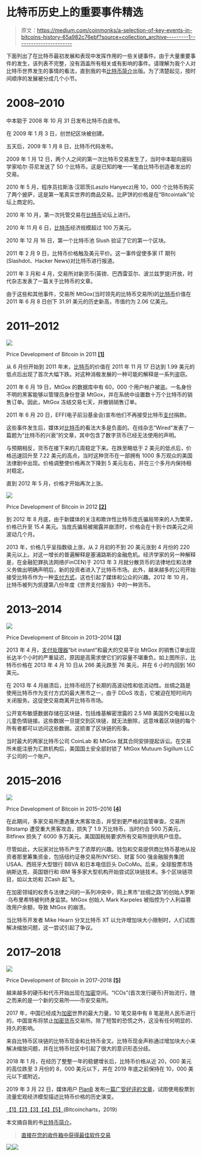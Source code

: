 # 比特币历史上的重要事件精选

> 原文：<https://medium.com/coinmonks/a-selection-of-key-events-in-bitcoins-history-65a982c76ebf?source=collection_archive---------1----------------------->

下面列出了在比特币最初发展和表现中发挥作用的一些关键事件。由于大量重要事件的发生，该列表不完整，没有涵盖所有相关或有影响的事件。请理解为我个人对比特币世界发生的事情的看法，直到我的书[比特币简介](https://www.amazon.com/brief-introduction-Bitcoin-Educational-valuable/dp/1706937768?tag=fundation-21)出版。为了清楚起见，按时间顺序的发展被分成几个小节。

# 2008–2010

中本聪于 2008 年 10 月 31 日发布比特币白皮书。

在 2009 年 1 月 3 日，创世纪区块被创建。

五天后，2009 年 1 月 8 日，比特币代码发布。

2009 年 1 月 12 日，两个人之间的第一次比特币交易发生了，当时中本聪向密码学家哈尔·芬尼发送了 50 个比特币。这是已知的唯一一笔由比特币创造者发出的交易。

2010 年 5 月，程序员拉斯洛·汉耶茨(Laszlo Hanyecz)用 10，000 个比特币购买了两个披萨，这是第一笔真实世界的商品交易。比萨饼的价格是在“Bitcointalk”论坛上商定的。

2010 年 10 月，第一次托管交易在[比特币](https://blog.coincodecap.com/tag/bitcoin/)论坛上进行。

2010 年 11 月 6 日，[比特币](https://blog.coincodecap.com/tag/bitcoin/)经济规模超过 100 万美元。

2010 年 12 月 16 日，第一个比特币池 Slush 验证了它的第一个区块。

2011 年 2 月 9 日，比特币价格触及美元平价。这一事件促使多家 IT 期刊(Slashdot、Hacker News)对比特币进行报道。

2011 年 3 月和 4 月，交易所对新货币(英镑、巴西雷亚尔、波兰兹罗提)开放，时代杂志发表了一篇关于比特币的文章。

由于这些和其他事件，交易所 MtGox(当时领先的比特币交易所)的[比特币](https://blog.coincodecap.com/tag/bitcoin/)价值在 2011 年 6 月 8 日创下 31.91 美元的历史新高，市值约为 2.06 亿美元。

# 2011–2012

![](img/acbb9adf1c39bb63c9afa0f8e34d64f0.png)

Price Development of Bitcoin in 2011 [**[1]**](#_ftn1)

从 6 月份开始到 2011 年末，[比特币](https://blog.coincodecap.com/tag/bitcoin/)的价值在 2011 年 11 月 17 日达到 1.99 美元的低点后出现了首次大幅下跌。对这种消极发展的一种可能的解释是一系列盗窃。

2011 年 6 月 19 日，MtGox 的数据库中有 60，000 个用户帐户被盗。一名身份不明的黑客能够以管理员身份登录 MtGox，并在系统中设置数十万个比特币的销售订单。因此，MtGox 冻结交易七天，并撤销销售订单。

2011 年 6 月 20 日，EFF(电子前沿基金会)宣布他们不再接受比特币[支付](https://blog.coincodecap.com/tag/payment/)捐款。

这些事件发生后，媒体对[比特币](https://blog.coincodecap.com/tag/bitcoin/)的看法大多是负面的。在线杂志“Wired”发表了一篇题为“比特币的兴衰”的文章，其中包含了数字货币已经无法使用的声明。

与预期相反，货币在接下来的几周稳定下来。在跌至略低于 2 美元的低点后，价格迅速回升至 7.22 美元的高点，当时这种货币在一部拥有 1000 多万观众的美国法律剧中出现。价格调整使价格再次下降到 5 美元左右，并在三个多月内保持相对稳定。

直到 2012 年 5 月，价格才开始再次上涨。

![](img/2581e4ce4d196a08b3c07b159292fda4.png)

Price Development of Bitcoin in 2012 [**[2]**](#_ftn2)

到 2012 年 8 月底，由于新媒体的关注和欺诈性比特币庞氏骗局带来的人为繁荣，价格已升至 15.4 美元。当庞氏骗局被揭露并崩溃时，价格会在十到十四美元之间波动几个月。

2013 年，价格几乎呈指数级上涨，从 2 月初的不到 20 美元涨到 4 月份的 220 美元以上。对这一增长的普遍解释是塞浦路斯的金融危机。经济学家的另一种解释是，在金融犯罪执法网络(FinCEN)于 2013 年 3 月就分散货币的法律地位和法律义务做出明确声明后，新的投资者进入了比特币市场。此外，越来越多的公司开始接受比特币作为一种[支付方式](https://blog.coincodecap.com/tag/payment/)，这也引起了媒体和公众的兴趣。2012 年 10 月，比特币被列为凯捷第八份年度《世界支付报告》中的一种货币。

# 2013–2014

![](img/78890e45282f32763cbe68fe400e12a8.png)

Price Development of Bitcoin in 2013–2014 [**[3]**](#_ftn3)

2013 年 4 月，[支付处理器](https://blog.coincodecap.com/best-bitcoin-payment-processors/)“bit instant”和最大的交易平台 MtGox 的销售订单出现长达半个小时的严重延迟，原因是高需求使它们的容量不堪重负。如上图所示，比特币价格在 2013 年 4 月 10 日从 266 美元跌至 76 美元，并在 6 小时内回到 160 美元。

在 2013 年 4 月崩溃后，比特币经历了长期的高波动性和低流动性。丝绸之路是使用比特币作为支付方式的最大黑市之一，由于 DDoS 攻击，它被迫在短时间内关闭服务。这促使交易商离开比特币市场。

公开宣布敏感数据存储在区块链，包括维基解密泄露的 2.5 MB 美国外交电报以及儿童色情链接。这些数据一旦提交到区块链，就无法删除，这意味着区块链的每个所有者都可以访问这些数据。这损害了区块链的形象。

当时最大的两家比特币公司 CoinLab 和 MtGox 就其合同安排提起诉讼。在交易所未能注册为汇款机构后，美国国土安全部封锁了 MtGox Mutuum Sigillum LLC 子公司的一个账户。

# 2015–2016

![](img/4c4df6f169128215845077938dbed169.png)

Price Development of Bitcoin in 2015–2016 [**[4]**](#_ftn4)

在此期间，多家交易所遭遇重大黑客攻击，并受到更严格的监管审查。交易所 Bitstamp 遭受重大黑客攻击，损失了 1.9 万比特币，当时约合 500 万美元，Bitfinex 损失了 6000 多万美元。美国国税局要求所有交易所提供用户信息。

尽管如此，大玩家对比特币产生了浓厚的兴趣。钱包和交易提供商比特币基地从投资者那里筹集资金，包括纽约证券交易所(NYSE)、财富 500 强金融服务集团 USAA、西班牙大型银行 BBVA 和日本电信巨头 DoCoMo。后来，全球股票市场纳斯达克、英国银行和 IBM 等多家大型机构开始尝试区块链技术。多个区块链项目，如以太坊和 ZCash 起飞。

在加密领域的权贵与法律之间的一系列冲突中，网上黑市“丝绸之路”的创始人罗斯·乌布里希特被判终身监禁。MtGox 创始人 Mark Karpeles 被指控为个人利益篡改用户余额，导致 MtGox 的崩溃。

当比特币开发者 Mike Hearn 分叉比特币 XT 以允许增加块大小限制时，人们试图解决缩放问题，这一尝试引起了争议。

# 2017–2018

![](img/70a94a2ae29700390c4a377883244dec.png)

Price Development of Bitcoin in 2017–2018 [**[5]**](#_ftn5)

越来越多的硬币和代币开始出现在[加密](https://blog.coincodecap.com/tag/crypto/)空间。“ICOs”(首次发行硬币)开始流行，随之而来的是一个新的交易所——币安交易所。

2017 年，中国已经成为[加密](https://blog.coincodecap.com/tag/crypto/)世界的最大力量，10 笔交易中有 8 笔是用人民币进行的，中国宣布将禁止[加密货币](https://blog.coincodecap.com/tag/cryptocurrency)交易所。除了短暂的恐慌之外，这没有任何明显的、持久的影响。

来自比特币区块链的比特币现金和比特币金叉。比特币现金声称通过增加块大小来解决缩放问题，并在比特币社区中引起了很大的意识形态分歧。

2018 年 1 月，在经历了整整一年的稳健增长后，比特币价格从近 20，000 美元的高位跌至 3 月份的 8，000 美元以下，并在 2019 年底之前保持在 10，000 美元以下或附近。

2019 年 3 月 22 日，媒体用户 [PlanB](https://medium.com/u/bcb63a182704?source=post_page-----65a982c76ebf--------------------------------) 发布[一篇广受好评的文章](/@100trillionUSD/modeling-bitcoins-value-with-scarcity-91fa0fc03e25)，试图使用股票到流量宏观经济模型描述比特币价格的历史演变。

[【1】](#_ftnref1)[【2】](#_ftnref2)[【3】](#_ftnref3)[【4】](#_ftnref4)[【5】](#_ftnref5)(Bitcoincharts，2019)

本文摘自我的书[比特币简介](https://www.amazon.com/brief-introduction-Bitcoin-Educational-valuable/dp/1706937768?tag=fundation-21)。

> [直接在您的收件箱中获得最佳软件交易](https://coincodecap.com/?utm_source=coinmonks)

[![](img/7c0b3dfdcbfea594cc0ae7d4f9bf6fcb.png)](https://coincodecap.com/?utm_source=coinmonks)![](img/e9dbce386c4f90837b5db529a4c87766.png)